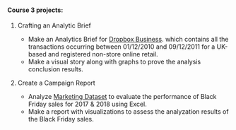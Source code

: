 #### Course 3 projects:
1. Crafting an Analytic Brief
    *  Make an Analytics Brief for [Dropbox Business](https://www.dropbox.com/business). which contains all the transactions occurring between 01/12/2010 and 09/12/2011 for a UK-based and registered non-store online retail.
    *	Make a visual story along with graphs to prove the analysis conclusion results.

2. Create a Campaign Report
    * Analyze [Marketing Dataset](https://docs.google.com/spreadsheets/d/16vMeTCWDybJHPFk75EL7PaO4kqnwSyhh/copy) to evaluate the performance of Black Friday sales for 2017 & 2018 using Excel. 
    *	Make a report with visualizations to assess the analyzation results of the Black Friday sales.

